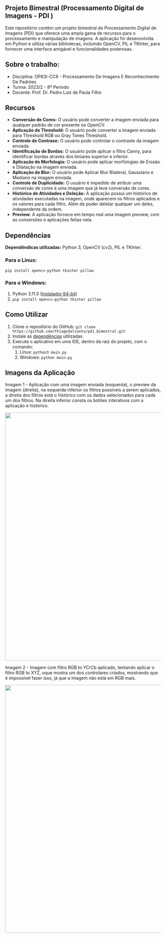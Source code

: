 ## Projeto Bimestral (Processamento Digital de Imagens - PDI )

Este repositório contém um projeto bimestral de Processamento Digital de Imagens (PDI) que oferece uma ampla gama de recursos para o processamento e manipulação de imagens. A aplicação foi desenvolvida em Python e utiliza várias bibliotecas, incluindo OpenCV, PIL e TKInter, para fornecer uma interface amigável e funcionalidades poderosas.

## Sobre o trabalho:

* Disciplina: OP63I-CC8 - Processamento De Imagens E Reconhecimento De Padrões	
* Turma: 2023/2 - 8º Período
* Docente: Prof. Dr. Pedro Luiz de Paula Filho

## Recursos 
- **Conversão de Cores:** O usuário pode converter a imagem enviada para qualquer padrão de cor presente no OpenCV.
- **Aplicação de Threshold:** O usuário pode converter a imagem enviada para Threshold RGB ou Gray Tones Threshold.
- **Controle de Contrase:** O usuário pode controlar o contraste da imagem enviada.
- **Identificação de Bordas:** O usuário pode aplicar o filtro Canny, para identificar bordas através dos limiares superior e inferior.
- **Aplicação de Morfologia:** O usuário pode aplicar morfologias de Erosão e Dilatação na imagem enviada.
- **Aplicação de Blur:** O usuário pode Aplicar Blur Bilateral, Gaussiano e Mediano na imagem enviada.
- **Controle de Duplicidade:** O usuário é impedido de atribuir uma conversão de cores à uma imagem que já teve conversão de cores.
- **Histórico de Atividades e Deleção:** A aplicação possui um histórico de atividades executadas na imagem, onde aparecem os filtros aplicados e os valores para cada filtro. Além de poder deletar qualquer um deles, independente da ordem.
- **Preview:** A aplicação fornece em tempo real uma imagem preview, com as conversões e aplicações feitas nela.

## Dependências
**Dependêndicas utilizadas:** Python 3, OpenCV (cv2), PIL e TKInter.

### Para o Linux:  
`pip install opencv-python tkinter pillow` 

### Para o Windows:
1. Python 3.11.5 ([Instalador 64-bit](https://www.python.org/downloads/windows/))
2. `pip install opencv-python tkinter pillow` 

## Como Utilizar
1. Clone o repositório do GitHub: `git clone https://github.com/thiagodalsanto/pdi_bimestral.git`
2. Instale as [dependências](#dependências) utilizadas
3. Execute o aplicativo em uma IDE, dentro da raiz do projeto, com o comando:
   1. Linux: `python3 main.py`
   2. Windows: `python main.py`

## Imagens da Aplicação
Imagem 1 - Aplicação com uma imagem enviada (esquerda), o preview da imagem (direita), na esquerda inferior os filtros possíveis a serem aplicados, a direita dos filtros está o histórico com os dados selecionados para cada um dos filtros. Na direita inferior consta os botões interativos com a aplicação e histórico.

<p align="center">
    <img src="https://i.imgur.com/t4gyd9G.png" width="800">
</p>

Imagem 2 - Imagem com filtro RGB to YCrCb aplicado, tentando aplicar o filtro RGB to XYZ, oque mostra um dos controlares criados, mostrando que é impossível fazer isso, já que a imagem não está em RGB mais. 
<p align="center">
    <img src="https://i.imgur.com/gHqJdg8.png" width="800">
</p>
